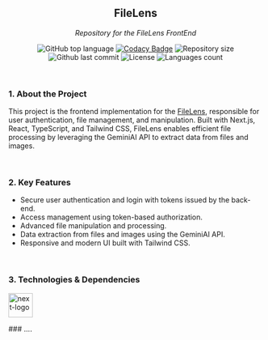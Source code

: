 <h2 align="center">FileLens</h2>
<p align="center"><i>Repository for the FileLens FrontEnd</i></p>

<div align="center">
  
![GitHub top language](https://img.shields.io/github/languages/top/kaikyMoura/FileLens_FrontEnd)
[![Codacy Badge](https://app.codacy.com/project/badge/Grade/ce1f958181d743b98107dbc70dfac5ed)](https://app.codacy.com/gh/kaikyMoura/FileLens_FrontEnd/dashboard?utm_source=gh&utm_medium=referral&utm_content=&utm_campaign=Badge_grade)
![Repository size](https://img.shields.io/github/repo-size/kaikyMoura/FileLens_FrontEnd)
![Github last commit](https://img.shields.io/github/last-commit/kaikyMoura/FileLens_FrontEnd)
![License](https://img.shields.io/aur/license/LICENSE)
![Languages count](https://img.shields.io/github/languages/count/kaikyMoura/FileLens_FrontEnd)

</div>

<br/>

### 1. About the Project
This project is the frontend implementation for the [FileLens](https://github.com/kaikyMoura/FileLens_BackEnd), responsible for user authentication, file management, and manipulation. Built with Next.js, React, TypeScript, and Tailwind CSS, FileLens enables efficient file processing by leveraging the GeminiAI API to extract data from files and images.

<br/>

### 2. Key Features
- Secure user authentication and login with tokens issued by the back-end.
- Access management using token-based authorization.
- Advanced file manipulation and processing.
- Data extraction from files and images using the GeminiAI API.
- Responsive and modern UI built with Tailwind CSS.

<br/>

### 3. Technologies & Dependencies
<div display="inline-block">
  <img alt="next-logo" width="48" src="https://cdn.jsdelivr.net/gh/devicons/devicon@latest/icons/nextjs/nextjs-original.svg" />        
</p> 
### ....
